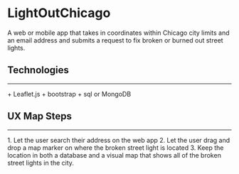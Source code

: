 # LightOutChicago
A web or mobile app that takes in coordinates within Chicago city limits and an email address and submits a request to fix broken or burned out street lights.

## Technologies 
<hr>
+ Leaflet.js
+ bootstrap
+ sql or MongoDB

## UX Map Steps 
<hr>
1. Let the user search their address on the web app
2. Let the user drag and drop a map marker on where the broken street light is located
3. Keep the location in both a database and a visual map that shows all of the broken street lights in the city.
